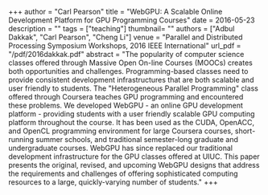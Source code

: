 +++
author = "Carl Pearson"
title = "WebGPU: A Scalable Online Development Platform for GPU Programming Courses"
date = 2016-05-23
description = ""
tags = ["teaching"]
thumbnail= ""
authors = ["Adbul Dakkak", "Carl Pearson", "Cheng Li"]
venue = "Parallel and Distributed Processing Symposium Workshops, 2016 IEEE International"
url_pdf = "/pdf/2016dakkak.pdf"
abstract = "The popularity of computer science classes offered through Massive Open On-line Courses (MOOCs) creates both opportunities and challenges. Programming-based classes need to provide consistent development infrastructures that are both scalable and user friendly to students. The \"Heterogeneous Parallel Programming\" class offered through Coursera teaches GPU programming and encountered these problems. We developed WebGPU - an online GPU development platform - providing students with a user friendly scalable GPU computing platform throughout the course. It has been used as the CUDA, OpenACC, and OpenCL programming environment for large Coursera courses, short-running summer schools, and traditional semester-long graduate and undergraduate courses. WebGPU has since replaced our traditional development infrastructure for the GPU classes offered at UIUC. This paper presents the original, revised, and upcoming WebGPU designs that address the requirements and challenges of offering sophisticated computing resources to a large, quickly-varying number of students."
+++
